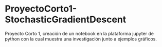 # ProyectoCorto1-StochasticGradientDescent
Proyecto Corto 1, creación de un notebook en la plataforma jupyter de python con la cual muestra una investigación junto a ejemplos gráficos.
